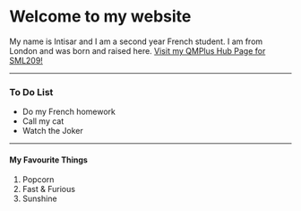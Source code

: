<h1><strong>Welcome to my website</strong></h1>


  <p>My name is Intisar and I am a second year French student. I am from London and was born and raised here. 
  <a href="https://hub.qmplus.qmul.ac.uk/artefact/internal/index.php"> Visit my QMPlus Hub Page for SML209!</a>
   <p/>
  
  <hr>
  <h3>To Do List</h3>
  <ul>
  <li>Do my French homework</li>
  <li>Call my cat</li>
  <li>Watch the Joker</li>
  </ul>
  <hr>
  
  <h4>My Favourite Things</h4>
  
<ol>
  <li>Popcorn</li>
  <li>Fast & Furious</li>
  <li>Sunshine</li>





